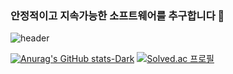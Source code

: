 ### 안정적이고 지속가능한 소프트웨어를 추구합니다 👋
![header](https://capsule-render.vercel.app/api?type=Waving&color=gradient&customColorList=26&height=250&section=header&text=Hello,%20World!&fontSize=60)

[![Anurag's GitHub stats-Dark](https://github-readme-stats.vercel.app/api?username=jungbumwoo&show_icons=true&theme=dark#gh-dark-mode-only)](https://github.com/jungbumwoo/github-readme-stats)
[![Solved.ac
프로필](http://mazassumnida.wtf/api/v2/generate_badge?boj=jungbumwoo)](https://solved.ac/jungbumwoo)
<!--
**jungbumwoo/jungbumwoo** is a ✨ _special_ ✨ repository because its `README.md` (this file) appears on your GitHub profile.

Here are some ideas to get you started:

- 🔭 I’m currently working on Buzzvil
- 🌱 I’m currently learning ...
- 👯 I’m looking to collaborate on ...
- 🤔 I’m looking for help with ...
- 💬 Ask me about ...
- 📫 How to reach me: ...
- 😄 Pronouns: ...
- ⚡ Fun fact: ...
-->
